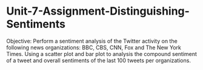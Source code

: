 # Unit-7-Assignment-Distinguishing-Sentiments
Objective:  Perform a sentiment analysis of the Twitter activity on the following news organizations: BBC, CBS, CNN, Fox and The New York Times. Using a scatter plot and bar plot  to analysis the compound sentiment of a tweet and overall sentiments of the last 100 tweets per organizations.
